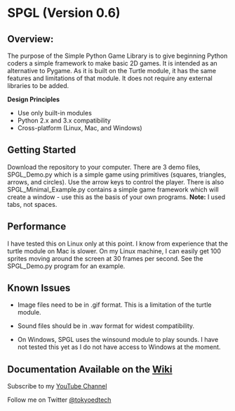 
# SPGL (Version 0.6)

## Overview:

The purpose of the Simple Python Game Library is to give beginning Python coders a simple framework to make basic 2D games.  It is intended as an alternative to Pygame. As it is built on the Turtle module, it has the same features and limitations of that module. It does not require any external libraries to be added.

**Design Principles**

 - Use only built-in modules
 - Python 2.x and 3.x compatibility
 - Cross-platform (Linux, Mac, and Windows)

## Getting Started
Download the repository to your computer.  There are 3 demo files, SPGL_Demo.py which is a simple game using primitives (squares, triangles, arrows, and circles).  Use the arrow keys to control the player.  There is also SPGL_Minimal_Example.py contains a simple game framework which will create a window - use this as the basis of your own programs. **Note:** I used tabs, not spaces.  

## Performance

I have tested this on Linux only at this point.  I know from experience that the turtle module on Mac is slower.  On my Linux machine, I can easily get 100 sprites moving around the screen at 30 frames per second. See the SPGL_Demo.py program for an example.

## Known Issues

 - Image files need to be in .gif format.  This is a limitation of the turtle module.

 - Sound files should be in .wav format for widest compatibility.

 - On Windows, SPGL uses the winsound module to play sounds.  I have not tested this yet as I do not have access to Windows at the moment.

## Documentation Available on the [Wiki](https://github.com/wynand1004/SPGL/wiki)

Subscribe to my [YouTube Channel](https://www.youtube.com/channel/UC2vm-0XX5RkWCXWwtBZGOXg)

Follow me on Twitter [@tokyoedtech](https://twitter.com/tokyoedtech)

